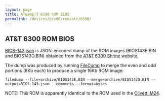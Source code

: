```yaml
---
layout: page
title: AT&amp;T 6300 ROM BIOS
permalink: /devices/pcx86/rom/att/6300/
---
```


AT&amp;T 6300 ROM BIOS
---
[BIOS-143.json](BIOS-143.json) is JSON-encoded dump of the ROM images (BIOS143E.BIN and BIOS143O.BIN) obtained from
the [AT&amp;T 6300 Shrine](https://sites.google.com/site/att6300shrine/Home/downloads) website.  

The dump was produced by running [FileDump](/modules/filedump/) to merge the even and odd portions (8Kb each)
to produce a single 16Kb ROM image:

	filedump --file=archive/BIOS143E.BIN --merge=archive/BIOS143O.BIN --output=BIOS-143.json --comments --format=bytes

NOTE: This ROM is apparently identical to the ROM used in the [Olivetti M24](/devices/pcx86/rom/olivetti/m24/).
